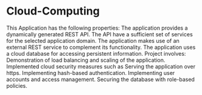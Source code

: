 # Cloud-Computing
This Application has the following properties:
The application provides a dynamically generated REST API.
The API have a sufficient set of services for the selected application domain.
The application makes use of an external REST service to complement its functionality.
The application uses a cloud database for accessing persistent information.
Project involves:
Demonstration of load balancing and scaling of the application.
Implemented cloud security measures such as 
    Serving the application over https.
    Implementing hash-based authentication.
    Implementing user accounts and access management.
    Securing the database with role-based policies.
